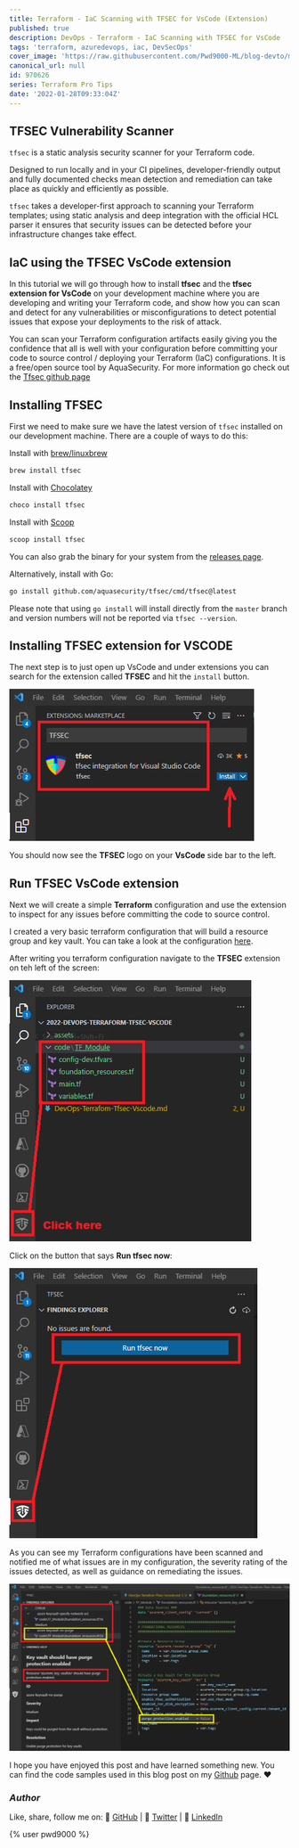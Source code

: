 ```yaml
---
title: Terraform - IaC Scanning with TFSEC for VsCode (Extension)
published: true
description: DevOps - Terraform - IaC Scanning with TFSEC for VsCode
tags: 'terraform, azuredevops, iac, DevSecOps'
cover_image: 'https://raw.githubusercontent.com/Pwd9000-ML/blog-devto/main/posts/2022-DevOps-Terraform-Tfsec-Vscode/assets/main-tfsec.png'
canonical_url: null
id: 970626
series: Terraform Pro Tips
date: '2022-01-28T09:33:04Z'
---
```


## TFSEC Vulnerability Scanner

`tfsec` is a static analysis security scanner for your Terraform code.

Designed to run locally and in your CI pipelines, developer-friendly output and fully documented checks mean detection and remediation can take place as quickly and efficiently as possible.

`tfsec` takes a developer-first approach to scanning your Terraform templates; using static analysis and deep integration with the official HCL parser it ensures that security issues can be detected before your infrastructure changes take effect.

## IaC using the TFSEC VsCode extension

In this tutorial we will go through how to install **tfsec** and the **tfsec extension for VsCode** on your development machine where you are developing and writing your Terraform code, and show how you can scan and detect for any vulnerabilities or misconfigurations to detect potential issues that expose your deployments to the risk of attack.

You can scan your Terraform configuration artifacts easily giving you the confidence that all is well with your configuration before committing your code to source control / deploying your Terraform (IaC) configurations. It is a free/open source tool by AquaSecurity. For more information go check out the [Tfsec github page](https://github.com/aquasecurity/tfsec)

## Installing TFSEC

First we need to make sure we have the latest version of `tfsec` installed on our development machine. There are a couple of ways to do this:

Install with [brew/linuxbrew](https://brew.sh)

```bash
brew install tfsec
```

Install with [Chocolatey](https://chocolatey.org/)

```cmd
choco install tfsec
```

Install with [Scoop](https://scoop.sh/)

```cmd
scoop install tfsec
```

You can also grab the binary for your system from the [releases page](https://github.com/aquasecurity/tfsec/releases).

Alternatively, install with Go:

```bash
go install github.com/aquasecurity/tfsec/cmd/tfsec@latest
```

Please note that using `go install` will install directly from the `master` branch and version numbers will not be reported via `tfsec --version`.

## Installing TFSEC extension for VSCODE

The next step is to just open up VsCode and under extensions you can search for the extension called **TFSEC** and hit the `install` button.

![image.png](https://raw.githubusercontent.com/Pwd9000-ML/blog-devto/main/posts/2022-DevOps-Terraform-Tfsec-Vscode/assets/install.png)

You should now see the **TFSEC** logo on your **VsCode** side bar to the left.

## Run TFSEC VsCode extension

Next we will create a simple **Terraform** configuration and use the extension to inspect for any issues before committing the code to source control.

I created a very basic terraform configuration that will build a resource group and key vault. You can take a look at the configuration [here](https://raw.githubusercontent.com/Pwd9000-ML/blog-devto/main/posts/2022-DevOps-Terraform-Tfsec-Vscode/code/TF_Module).

After writing you terraform configuration navigate to the **TFSEC** extension on teh left of the screen:

![image.png](https://raw.githubusercontent.com/Pwd9000-ML/blog-devto/main/posts/2022-DevOps-Terraform-Tfsec-Vscode/assets/nav.png)

Click on the button that says **Run tfsec now**:

![image.png](https://raw.githubusercontent.com/Pwd9000-ML/blog-devto/main/posts/2022-DevOps-Terraform-Tfsec-Vscode/assets/run.png)

As you can see my Terraform configurations have been scanned and notified me of what issues are in my configuration, the severity rating of the issues detected, as well as guidance on remediating the issues.

![image.png](https://raw.githubusercontent.com/Pwd9000-ML/blog-devto/main/posts/2022-DevOps-Terraform-Tfsec-Vscode/assets/result.png)

I hope you have enjoyed this post and have learned something new. You can find the code samples used in this blog post on my [Github](https://github.com/Pwd9000-ML/blog-devto/tree/main/posts/2022-DevOps-Terraform-Tfsec-Vscode/code) page. :heart:

### _Author_

Like, share, follow me on: :octopus: [GitHub](https://github.com/Pwd9000-ML) | :penguin: [Twitter](https://twitter.com/pwd9000) | :space_invader: [LinkedIn](https://www.linkedin.com/in/marcel-l-61b0a96b/)

{% user pwd9000 %}
